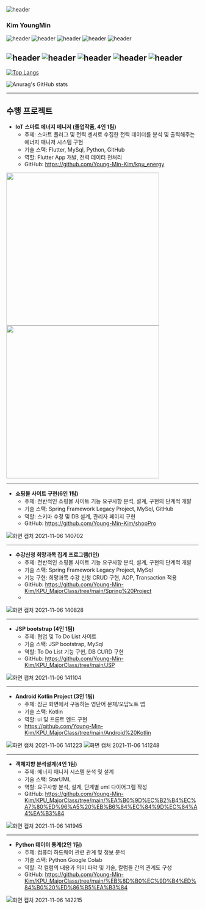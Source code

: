 
![header](https://capsule-render.vercel.app/api?type=slice&color=gradient&height=200&section=header&text=YoungMin-Kim&fontSize=80&fontColor=black)


### Kim YoungMin
![header](https://img.shields.io/badge/Spring-6DB33F?style=flat-square&logo=Spring&logoColor=white) ![header](https://img.shields.io/badge/SpringBoot-6DB33F?style=flat-square&logo=SpringBoot&logoColor=white)  ![header](https://img.shields.io/badge/Oracle-F80000?style=flat-square&logo=Oracle&logoColor=white) ![header](https://img.shields.io/badge/MySQL-4479A1?style=flat-square&logo=MySQL&logoColor=white) ![header](https://img.shields.io/badge/AmazonAWS-232F3E?style=flat-square&logo=AmazonAWS&logoColor=white)

![header](https://img.shields.io/badge/Flutter-02569B?style=flat-square&logo=Flutter&logoColor=white) ![header](https://img.shields.io/badge/Kotlin-7F52FF?style=flat-square&logo=Kotlin&logoColor=white) ![header](https://img.shields.io/badge/Python-3776AB?style=flat-square&logo=Python&logoColor=white) ![header](https://img.shields.io/badge/R-276DC3?style=flat-square&logo=R&logoColor=white) ![header](https://img.shields.io/badge/GoogleColab-F9AB00?style=flat-square&logo=GoogleColab&logoColor=white) 
---
[![Top Langs](https://github-readme-stats.vercel.app/api/top-langs/?username=Young-Min-Kim&langs_count=8)](https://github.com/anuraghazra/github-readme-stats)

![Anurag's GitHub stats](https://github-readme-stats.vercel.app/api?username=Young-Min-Kim&show_icons=true&theme=radical)


---
## 수행 프로젝트
- **IoT 스마트 에너지 메니저 (졸업작품, 4인 1팀)**
  - 주제:  스마트 플러그 및 전력 센서로 수집한 전력 데이터를 분석 및 출력해주는 에너지 매니저 시스템 구현
  - 기술 스택:  Flutter, MySql, Python, GitHub
  - 역할:  Flutter App 개발, 전력 데이터 전처리
  - GitHub:  https://github.com/Young-Min-Kim/kpu_energy
<img src="https://user-images.githubusercontent.com/25499386/133418608-d2eb73d0-c832-491c-b11f-18959346fb88.png" width="400">
<img src="https://user-images.githubusercontent.com/25499386/133418718-89d35bd4-5469-406d-99a2-9f44b952f844.png" width="400">

---

- **쇼핑몰 사이트 구현(6인 1팀)**
  - 주제:  전반적인 쇼핑몰 사이트 기능 요구사항 분석, 설계, 구현의 단계적 개발
  - 기술 스택:  Spring Framework Legacy Project, MySql, GitHub
  - 역할:  스키마 수정 및 DB 설계, 관리자 페이지 구현
  - GitHub:  https://github.com/Young-Min-Kim/shopPro

![화면 캡처 2021-11-06 140702](https://user-images.githubusercontent.com/51106074/140598698-f0d9ab7c-1e90-4e36-ab7c-3708ea43b90c.png)

---

- **수강신청 희망과목 집계 프로그램(1인)**
  - 주제:  전반적인 쇼핑몰 사이트 기능 요구사항 분석, 설계, 구현의 단계적 개발
  - 기술 스택:  Spring Framework Legacy Project, MySql
  - 기능 구현: 희망과목 수강 신청 CRUD 구현, AOP, Transaction 적용
  - GitHub:  https://github.com/Young-Min-Kim/KPU_MajorClass/tree/main/Spring%20Project
  - 
![화면 캡처 2021-11-06 140828](https://user-images.githubusercontent.com/51106074/140598736-16fcbdab-ee9c-4034-b23c-10d8e5eeac33.png)

---

- **JSP bootstrap (4인 1팀)**
  - 주제:  협업 및 To Do List 사이트
  - 기술 스택:  JSP bootstrap, MySql
  - 역할:  To Do List 기능 구현, DB CURD 구현
  - GitHub:  https://github.com/Young-Min-Kim/KPU_MajorClass/tree/main/JSP

![화면 캡처 2021-11-06 141104](https://user-images.githubusercontent.com/51106074/140598778-3d85c818-4547-4a01-8a0e-ba891984a2c7.png)

---

- **Android Kotlin Project (3인 1팀)**
  - 주제:  잠근 화면에서 구동하는 영단어 문제/오답노트 앱
  - 기술 스택:  Kotlin
  - 역할:  ui 및  프론트 엔드 구현
  - https://github.com/Young-Min-Kim/KPU_MajorClass/tree/main/Android%20Kotlin

![화면 캡처 2021-11-06 141223](https://user-images.githubusercontent.com/51106074/140598823-9584d77b-8b5c-427b-a2ab-02a9044a8547.png) ![화면 캡처 2021-11-06 141248](https://user-images.githubusercontent.com/51106074/140598824-74b930fc-faa1-4a1c-bbf1-5ff3b3eb8a8a.png)

---

- **객체지향 분석설계(4인 1팀)**
  - 주제:  에너지 매니저 시스템 분석 및 설계
  - 기술 스택:  StarUML
  - 역할:  요구사항 분석, 설계, 단계별 uml 다이어그램 작성
  - GitHub:  https://github.com/Young-Min-Kim/KPU_MajorClass/tree/main/%EA%B0%9D%EC%B2%B4%EC%A7%80%ED%96%A5%20%EB%B6%84%EC%84%9D%EC%84%A4%EA%B3%84

![화면 캡처 2021-11-06 141945](https://user-images.githubusercontent.com/51106074/140598984-cc19f1da-a4eb-41c4-b68c-5ed140d0c4e0.png)

---

- **Python 데이터 통계(2인 1팀)**
  - 주제:  컴퓨터 하드웨어 관련 관계 및 정보 분석
  - 기술 스택:  Python Google Colab
  - 역할:  각 컬럼의 내용과 의미 파악 및 기술, 칼럼들 간의 관계도 구성
  - GitHub:  https://github.com/Young-Min-Kim/KPU_MajorClass/tree/main/%EB%8D%B0%EC%9D%B4%ED%84%B0%20%ED%86%B5%EA%B3%84

![화면 캡처 2021-11-06 142215](https://user-images.githubusercontent.com/51106074/140599007-10f84401-871e-497d-8b2e-623b23a85fdb.png)
